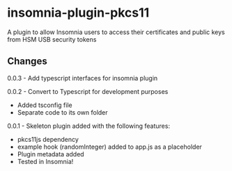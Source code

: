# insomnia-plugin-pkcs11

A plugin to allow Insomnia users to access their certificates and public keys from HSM USB security tokens

## Changes

0.0.3 - Add typescript interfaces for insomnia plugin

0.0.2 - Convert to Typescript for development purposes
  - Added tsconfig file
  - Separate code to its own folder

0.0.1 - Skeleton plugin added with the following features:
  - pkcs11js dependency
  - example hook (randomInteger) added to app.js as a placeholder
  - Plugin metadata added
  - Tested in Insomnia!